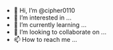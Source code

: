 - 👋 Hi, I’m @cipher0110
- 👀 I’m interested in ...
- 🌱 I’m currently learning ...
- 💞️ I’m looking to collaborate on ...
- 📫 How to reach me ...

<!---
cipher0110/cipher0110 is a ✨ special ✨ repository because its `README.md` (this file) appears on your GitHub profile.
You can click the Preview link to take a look at your changes.
--->
<!doctype html>
<html lang="en">

<head>
    <link rel="stylesheet" href="https://stackpath.bootstrapcdn.com/bootstrap/4.3.1/css/bootstrap.min.css"
        integrity="sha384-ggOyR0iXCbMQv3Xipma34MD+dH/1fQ784/j6cY/iJTQUOhcWr7x9JvoRxT2MZw1T" crossorigin="anonymous">
    <script src="https://code.jquery.com/jquery-3.3.1.slim.min.js"
        integrity="sha384-q8i/X+965DzO0rT7abK41JStQIAqVgRVzpbzo5smXKp4YfRvH+8abtTE1Pi6jizo"
        crossorigin="anonymous"></script>
    <script src="https://cdnjs.cloudflare.com/ajax/libs/popper.js/1.14.7/umd/popper.min.js"
        integrity="sha384-UO2eT0CpHqdSJQ6hJty5KVphtPhzWj9WO1clHTMGa3JDZwrnQq4sF86dIHNDz0W1"
        crossorigin="anonymous"></script>
    <script src="https://stackpath.bootstrapcdn.com/bootstrap/4.3.1/js/bootstrap.min.js"
        integrity="sha384-JjSmVgyd0p3pXB1rRibZUAYoIIy6OrQ6VrjIEaFf/nJGzIxFDsf4x0xIM+B07jRM"
        crossorigin="anonymous"></script>
</head>

<body>
    <div class="container">
        <div id="show">
        </div>
    </div>
    <script>
        const products = [
            { product: 'Pepsi', price: 25, discount: '0', supplier: 'Bob Inc.', delivery: true },
            { product: 'Dairy milk', price: 40, discount: '5', supplier: 'ABC Supplier', delivery: false },
            { product: 'Maggi', price: 15, discount: '2', supplier: 'James & Co.', delivery: true },
            { product: 'Colgate', price: 80, discount: '5', supplier: 'ABC Limited', delivery: true },
            { product: 'Water', price: 20, discount: '2', supplier: 'James & Co.', delivery: false },
            { product: 'Sandwich', price: 15, discount: '5', supplier: 'ABC Limited', delivery: true },
            { product: 'Tea', price: 10, discount: '0', supplier: 'James & Co.', delivery: false }
        ];
        const purchase = [
            { purchaseId: 'PUR001', product: 'Pepsi', qty: 4, price: 25, supplier: 'Bob Inc.' },
            { purchaseId: 'PUR002', product: 'Colgate', qty: 3, price: 80, supplier: 'James & Co.' },
            { purchaseId: 'PUR003', product: 'Snickers', qty: 2, price: 50, supplier: 'James & Co.' },
            { purchaseId: 'PUR005', product: 'Nescafe', qty: 2, price: 10, supplier: 'ABC Limited' },
            { purchaseId: 'PUR008', product: 'Dairy Milk', qty: 5, price: 40, supplier: 'ABC Limited' },
            { purchaseId: 'PUR009', product: 'Maggi', qty: 5, price: 15, supplier: 'ABC Limited' },
            { purchaseId: 'PUR011', product: 'Snickers', qty: 3, price: 50, supplier: 'James & Co.' },
            { purchaseId: 'PUR016', product: 'Nescafe', qty: 4, price: 10, supplier: 'ABC Limited' },
            { purchaseId: 'PUR017', product: 'Dairy Milk', qty: 4, price: 40, supplier: 'ABC Limited' },
            { purchaseId: 'PUR019', product: 'Pepsi', qty: 5, price: 25, supplier: 'Bob Inc.' },
            { purchaseId: 'PUR021', product: 'Colgate', qty: 4, price: 80, supplier: 'James & Co.' },
            { purchaseId: 'PUR023', product: 'Maggi', qty: 2, price: 15, supplier: 'ABC Limited' }
        ];

        const discountOptions = [
            { display: '2%', value: '2' },
            { display: '5%', value: '5' },
            { display: 'None', value: '0' }
        ];
        const products1 = ['Pepsi', 'Colgate', 'Snickers', 'Nescafe', 'Dairy Milk', 'Maggi']
        const suppliers = ['TABC Limited', 'James & Co.', 'Bob Inc.'];
        let editIndex = -1;
        let myProduct = {};
        let myPurchase = {};
        let error = {};
        show();
        function show(active = 0) {
            let str = makeNavbar();
            active === 1 ? str += showProducts() : str += '';
            active === 2 ? str += showForm() : str += '';
            active === 3 ? str += showForm1() : str += '';
            active === 4 ? str += showPurchase() : str += '';
            console.log(str);
            document.getElementById('show').innerHTML = str;
        }
        function showProduct() {
            editIndex = -1;
            myProduct = {};
            show(1);
        }
        function addProduct() {
            show(2);
        }
        function addPurchase() {
            show(3);
        }
        function showStock() {
            editIndex = -1;
            myPurchase = {};
            show(4);
        }
        function submitPurchase() {
            let purchaseId = document.getElementById('purchaseId').value;
            let quantity = document.getElementById('quantity').value;
            let ps = { purchaseId: purchaseId, quantity: quantity };
            purchase.push(ps);
            showPurchase();
        }

        showPurchase();
        function submitProduct() {
            let prodName = document.getElementById('prodName').value;
            let price = document.getElementById('price').value;
            let supplier = document.getElementById('supplier').value;
            let delivery = document.getElementById('delivery').checked;
            let radios = document.getElementsByClassName('discount');
            let discount = '';
            for (let i = 0; i < radios.length; i++) {
                if (radios[i].checked)
                    discount = radios[i].value;
            }
            let pr = { product: prodName, price: price, discount: discount, supplier: supplier, delivery: delivery };
            if (validate(pr)) {
                editIndex >= 0 ? products[editIndex] = pr : products.push(pr);
                showProducts();
            }
            else {
                myProduct = pr;
                addProduct();
            }

        }
        function validate(pr) {
            error.product = pr.product ? '' : 'Product name is mandatory';
            error.price = (+pr.price) ? '' : 'Enter the price';
            error.discount = pr.discount ? '' : 'choose discount';
            error.supplier = pr.supplier ? '' : 'Select the suplier';
            error.purchaseId = (+pr.purchaseId) ? '' : 'Enter the PurchaseId';
            error.quantity = (+pr.quantity) ? '' : 'Enter the Quantity';
            console.log(error);
            return !(error.product || error.price || error.discount || error.supplier);
        }
        function sort(colNo) {
            switch (colNo) {
                case 0: products.sort((p1, p2) => p1.product.localeCompare(p2.product));
                    break;
                case 1: products.sort((p1, p2) => (+p1.price) - (+p2.price));
                    break;
                case 2: products.sort((p1, p2) => (+p1.discount) - (+p2.discount));
                    break;
                case 3: products.sort((p1, p2) => p1.supplier.localeCompare(p2.supplier));
                    break;
                case 4: products.sort((p1, p2) => p1 ? 1 : -1);
                    break;
            }
            showProduct();
        }
        function deleteProduct(index) {
            products.splice(index, 1);
            showProduct();
        }
        function editProduct(index) {
            editIndex = index;
            myProduct = products[index];
            addProduct();
        }
        function deletePurchase(index) {
            purchase.splice(index, 1);
            showStock();
        }
        function editPurchase(index) {
            editIndex = index;
            myPurchase = purchase[index];
            addPurchase();
        }
        function makeNavbar(active = 0) {

            let str = '<nav class="navbar navbar-expand-lg navbar-light bg-light">';
            str += '<a class="navbar-brand" href="#">Store System</a>';
            str += '<button class="navbar-toggler" type="button" data-toggle="collapse" data-target="#navbarNavDropdown">';
            str += '<span class="navbar-toggler-icon"></span>';
            str += '</button>';
            str += '<div class="collapse navbar-collapse" id="navbarNavDropdown">';
            str += ' <ul class="navbar-nav">';
            let active1 = active === 1 ? 'active' : '';
            let active2 = active === 2 ? 'active' : '';
            let active3 = active === 3 ? 'active' : '';
            let active4 = active === 4 ? 'active' : '';
            str += '<li class="nav-item ' + active1 + '">';
            str += '<a class="nav-link" onclick="showProduct()">Show Product <span class="sr-only">(current)</span></a>';
            str += ' </li>';
            str += '<li class="nav-item ' + active2 + '">';
            str += '<a class="nav-link" onclick="addProduct()">Add Product</a>';
            str += '</li>';
            str += '<li class="nav-item ' + active3 + '">';
            str += '<a class="nav-link" onclick="addPurchase()">Purchase</a>';
            str += '</li>';
            str += '<li class="nav-item ' + active4 + '">';
            str += '<a class="nav-link" onclick="showStock()">Stock</a>';
            str += '</li>';
            str + '</ul>';
            str += '</div>';
            str += '</nav>';
            return str;
        }
        function showProducts() {
            const arr = products.map((pr, index) => {
                let { product, price, discount, supplier, delivery } = pr;
                let str = '<div class="row border">';
                str += '<div class="col-3">' + product + '</div>';
                str += '<div class="col-1">' + price + '</div>';
                str += '<div class="col-2">' + discount + '</div>';
                str += '<div class="col-2">' + supplier + '</div>';
                str += '<div class="col-2">' + delivery + '</div>';
                str += '<div class="col-2"><button class="btn btn-secondary btn-sm" onclick="editProduct(' + index + ')">Edit</button><button class="btn btn-danger btn-sm" onclick="deleteProduct(' + index + ')">Delete</button></div>';
                str += '</div>';
                return str;
            });
            let table = '<h1 class="text text-center">List of Products</h1>';
            table += '<div class="row bg-dark text-white">';
            table += '<div class="col-3" onclick="sort(0)">Product</div>'
            table += '<div class="col-1" onclick="sort(1)">Price</div>';
            table += '<div class="col-2" onclick="sort(2)">Discount</div>';
            table += '<div class="col-2" onclick="sort(3)">Supplier</div>';
            table += '<div class="col-2" onclick="sort(4)">Delivery</div>';
            table += '<div class="col-2"></div>';
            table += '</div>';
            table += arr.join('');
            return table;

        }
        function showPurchase() {
            const arr = purchase.map((pr, index) => {
                let { purchaseId, product, qty, price, supplier } = pr;
                let str = '<div class="row border">';
                str += '<div class="col-2">' + purchaseId + '</div>';
                str += '<div class="col-2">' + product + '</div>';
                str += '<div class="col-2">' + qty + '</div>';
                str += '<div class="col-2">' + price + '</div>';
                str += '<div class="col-2">' + supplier + '</div>';
                str += '<div class="col-2"><button class="btn btn-secondary btn-sm" onclick="editPurchase(' + index + ')">Edit</button><button class="btn btn-danger btn-sm" onclick="deletePurchase(' + index + ')">Delete</button></div>';
                str += '</div>';
                return str;
            });
            let table = '<h1 class="text text-center">List of Purchase</h1>';
            table += '<div class="row bg-dark text-white">';
            table += '<div class="col-2" >PurchaseID</div>'
            table += '<div class="col-2" >Product</div>'
            table += '<div class="col-2" >Quantity</div>';
            table += '<div class="col-2" >Price</div>';
            table += '<div class="col-2" >Supplier</div>';
            table += '<div class="col-2"></div>';
            table += '</div>';
            table += arr.join('');
            return table;

        }
        function showForm() {
            let { product = '', price = '', quantity = '', discount = '', supplier = '', delivery = false } = myProduct;
            let str = '<h1 class="text text-center">Add New Product</h1>';
            str += makeTextField('ProdName', 'Product Name', 'Enter The Product Name', product, error.product);
            str += makeTextField('price', 'Price', 'Enter the price', price, error.price);
            str += makeRadios(discountOptions, 'Discount', 'discount', discount, error.discount);
            str += makeDropdown('supplier', suppliers, 'Select Suppliers', supplier, error.supplier);
            str += makeCheckbox('delivery', 'delivery available', delivery);
            str += '<button class="btn btn-primary" onclick="submitProduct()">Submit</button>';
            return (str);
        }
        function makeTextField(id, label, placeholder = '', value = '', err = '') {
            let str = '<div class="form-group">';
            str += '<label>' + label + '</label>';
            str += '<input type="text" class="form-control"id="' + id + '"placeholder="' + placeholder + '"value="' + value + '">';
            str += err ? '<span class="text-danger">' + err + '</span>' : '';
            str += '</div>';
            return str;
        }
        function showForm1() {
            let { purchaseId = '', product = '', quantity = '', value = '', err = '' } = myPurchase;
            let str = '<h1 class="text text-center">New Purchase Form</h1>';
            str += makeTextField1('ProdId', 'Purchase Id', 'Enter The Purchase Id', purchaseId, err.purchaseId);
            str += makeDropdown('products1', products1, 'Select product', products1, err.products1);
            str += makeTextField1('quantity', 'Quantity', 'Enter the Quantity', quantity, err.quantity);
            str += '<button class="btn btn-primary" onclick="submitPurchase()">Submit</button>';
            return (str);
        }
        function makeTextField1(id, label, placeholder = '', value = '', err = '') {
            let str = '<div class="form-group">';
            str += '<label>' + label + '</label>';
            str += '<input type="text" class="form-control"id="' + id + '"placeholder="' + placeholder + '"value="' + value + '">';
            str += err ? '<span class="text-danger">' + err + '</span>' : '';
            str += '</div>';
            return str;
        }
        function makeRadios(arr, label, name, radioValue = '', err = '') {
            const arr1 = arr.map(opt => {
                let { display, value } = opt;
                let checked = radioValue === value ? 'checked' : '';
                let str = '<div class="form-check form-check-inline">';
                str += '<input class="form-check-input"type="radio"name="' + name + '"value="' + value + '"' + checked + '>';
                str += '<label class="form-check-label">' + display + '</label>';
                str += '</div>';
                return str;
            });
            let s1 = '<div class="form-check form-check-inline">';
            s1 += '<label class="form-check-label">' + label + '</label>';
            s1 += err ? '<br/><span class="text-danger">' + err + '</span>' : '';
            s1 += '</div>';
            s1 += arr1.join('');
            return s1;
        }
        function makeDropdown(id, options, header, selvalue = '', err = '') {
            const arr1 = options.map(opt => {
                let selected = opt === selvalue ? 'selected' : '';
                return '<option' + selected + '>' + opt + '</option>';
            });
            let s1 = '<div class="form-group">';
            s1 += '<select id="' + id + '"class="form-control">';
            let selectedHeader = selvalue ? '' : 'selected';
            s1 += '<option value=""disabled selected>' + selectedHeader + '</option>';
            s1 += err ? '<span class="text-danger">' + err + '</span>' : '';
            s1 += arr1.join('');
            s1 += '</select>';
            s1 += '</div>';
            return s1;
        }
        function makeCheckbox(id, label, checked) {
            let c1 = checked ? 'checked' : '';
            let str = '<div class="form-check">';
            str += '<input type="checkbox"class="form-check-input"id="' + id + '"' + c1 + '>';
            str += '<label class="form-check-label">' + label + '</label>';
            str += '</div>';
            return str;
        }
    </script>
</body>

</html>
